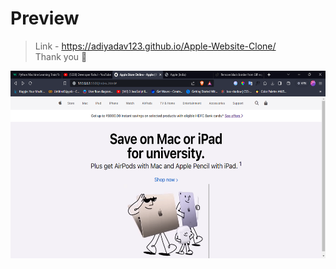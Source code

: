 # Preview
> Link - https://adiyadav123.github.io/Apple-Website-Clone/
<br> Thank you 🍪
<img src="/assets/preview.png" alt="Preview" width="100%" height="300">

